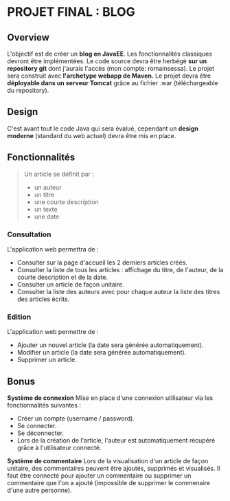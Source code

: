 # PROJET FINAL : BLOG

## Overview

L'objectif est de créer un **blog en JavaEE**. Les fonctionnalités classiques devront être implémentées.
Le code source devra être herbégé **sur un repository git** dont j'aurais l'accès (mon compte: romainsessa).
Le projet sera construit avec **l'archetype webapp de Maven.**
Le projet devra être **déployable dans un serveur Tomcat** grâce au fichier .war (téléchargeable du repository).

## Design

C'est avant tout le code Java qui sera évalué, cependant un **design moderne** (standard du web actuel) devra être mis en place.

## Fonctionnalités

> Un article se définit par : 
> - un auteur
> - un titre
> - une courte description
> - un texte
> - une date

### Consultation

L'application web permettra de :
- Consulter sur la page d'accueil les 2 derniers articles créés.
- Consulter la liste de tous les articles : affichage du titre, de l'auteur, de la courte description et de la date.
- Consulter un article de façon unitaire.
- Consulter la liste des auteurs avec pour chaque auteur la liste des titres des articles écrits.

### Edition

L'application web permettre de :
- Ajouter un nouvel article (la date sera générée automatiquement).
- Modifier un article (la date sera générée automatiquement).
- Supprimer un article.

## Bonus

**Système de connexion**
Mise en place d'une connexion utilisateur via les fonctionnalités suivantes :
- Créer un compte (username / password).
- Se connecter.
- Se déconnecter.
- Lors de la création de l'article, l'auteur est automatiquement récupéré grâce à l'utilisateur connecté.

**Système de commentaire**
Lors de la visualisation d'un article de façon unitaire, des commentaires peuvent être ajoutés, supprimés et visualisés.
Il faut être connecté pour ajouter un commentaire ou supprimer un commentaire que l'on a ajouté (impossible de supprimer le commenaire d'une autre personne).


